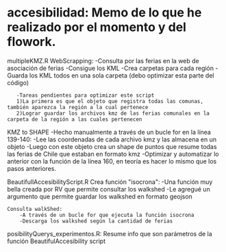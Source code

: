 # accesibilidad: Memo de lo que he realizado por el momento y del flowork.

multipleKMZ.R
  WebScrapping:
     -Consulta por las ferias en la web de asociación de ferias
     -Consigue los KML
     -Crea carpetas para cada región
     -Guarda los KML todos en una sola carpeta (debo optimizar esta parte del código)
       
       -Tareas pendientes para optimizar este script
       1)La primera es que el objeto que registra todas las comunas, también aparezca la región a la cual pertenece
       2)Lograr guardar los archivos kmz de las ferias comunales en la carpeta de la región a las cuales pertenecen
       
   KMZ to SHAPE
       -Hecho manualmente a través de un bucle for en la línea 139-140:
       -Lee las coordenadas de cada archivo kmz y las almacena en un objeto
       -Luego con este objeto crea un shape de puntos que resume todas las ferias de Chile que estaban en formato kmz
       -Optimizar y automatizar lo anterior con la función de la línea 160, en teoría es hacer lo mismo que los pasos anteriores.
       
          
BeautifullAccesibilityScript.R
    Crea función "isocrona": 
        -Una función muy bella creada por RV que permite consultar los walkshed 
        -Le agregué un argumento que permite guardar los walkshed en formato geojson
    
    Consulta walkShed:
        -A través de un bucle for que ejecuta la función isocrona
        -Descarga los walkshed según la cantidad de ferias 
        
posibilityQuerys_experimentos.R:
    Resume info que son parámetros de la función BeautifulAccesibility script
    
